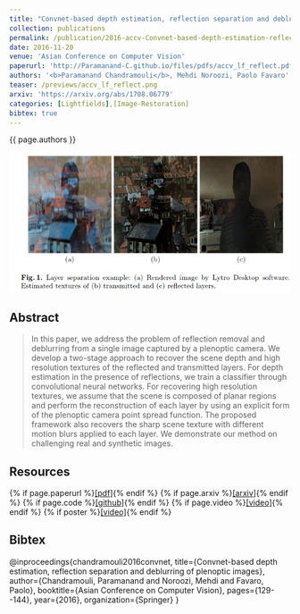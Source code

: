 ```yaml
---
title: "Convnet-based depth estimation, reflection separation and deblurring of plenoptic images"
collection: publications
permalink: /publication/2016-accv-Convnet-based-depth-estimation-reflection-separation-and-deblurring-of-plenoptic-images
date: 2016-11-20
venue: 'Asian Conference on Computer Vision'
paperurl: 'http://Paramanand-C.github.io/files/pdfs/accv_lf_reflect.pdf'
authors: '<b>Paramanand Chandramouli</b>, Mehdi Noroozi, Paolo Favaro'
teaser: /previews/accv_lf_reflect.png
arxiv: 'https://arxiv.org/abs/1708.06779'
categories: [Lightfields],[Image-Restoration]
bibtex: true
---
```


{{ page.authors }}

<img class="pub_teaser" src="../images/previews/accv_lf_reflect.png" alt="Teaser Image" title="teaser" />

## Abstract

> In this paper, we address the problem of reflection removal and deblurring from a single image captured by a plenoptic camera. We develop a two-stage approach to recover the scene depth and high resolution textures of the reflected and transmitted layers. For depth estimation in the presence of reflections, we train a classifier through convolutional neural networks. For recovering high resolution textures, we assume that the scene is composed of planar regions and perform the reconstruction of each layer by using an explicit form of the plenoptic camera point spread function. The proposed framework also recovers the sharp scene texture with different motion blurs applied to each layer. We demonstrate our method on challenging real and synthetic images.
## Resources

{% if page.paperurl %}<a href=" {{ page.paperurl }} ">[pdf]</a>{% endif %} {% if page.arxiv %}<a href=" {{ page.arxiv }} ">[arxiv]</a>{% endif %} {% if page.code %}<a href=" {{ page.code }} ">[github]</a>{% endif %} {% if page.video %}<a href=" {{ page.video }} ">[video]</a>{% endif %} {% if poster %}<a href=" {{ page.poster }} ">[video]</a>{% endif %}


## Bibtex

@inproceedings{chandramouli2016convnet,
  title={Convnet-based depth estimation, reflection separation and deblurring of plenoptic images},
  author={Chandramouli, Paramanand and Noroozi, Mehdi and Favaro, Paolo},
  booktitle={Asian Conference on Computer Vision},
  pages={129--144},
  year={2016},
  organization={Springer}
}
